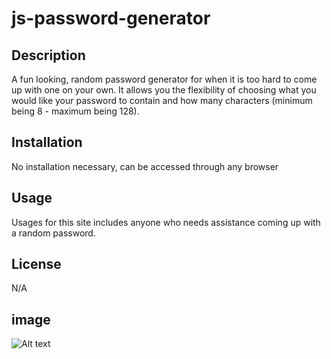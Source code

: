 # js-password-generator
## <js-password-generator>

## Description
A fun looking, random password generator for when it is too hard to come up with one on your own. It allows you the flexibility of choosing what you would like your password to contain and how many characters (minimum being 8 - maximum being 128).

## Installation
No installation necessary, can be accessed through any browser

## Usage
Usages for this site includes anyone who needs assistance coming up with a random password.
## License
N/A

## image
![Alt text](1A51B010-9A7D-47A4-B699-1ADC4B6C97F1-1.png)
